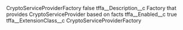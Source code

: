 <?xml version="1.0" encoding="UTF-8"?>
<CustomMetadata xmlns="http://soap.sforce.com/2006/04/metadata" xmlns:xsi="http://www.w3.org/2001/XMLSchema-instance" xmlns:xsd="http://www.w3.org/2001/XMLSchema">
    <label>CryptoServiceProviderFactory</label>
    <protected>false</protected>
    <values>
        <field>tffa__Description__c</field>
        <value xsi:type="xsd:string">Factory that provides CryptoServiceProvider based on facts</value>
    </values>
    <values>
        <field>tffa__Enabled__c</field>
        <value xsi:type="xsd:boolean">true</value>
    </values>
    <values>
        <field>tffa__ExtensionClass__c</field>
        <value xsi:type="xsd:string">CryptoServiceProviderFactory</value>
    </values>
</CustomMetadata>
